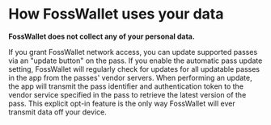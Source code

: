 # How FossWallet uses your data
**FossWallet does not collect any of your personal data.**

If you grant FossWallet network access, you can update supported passes via an "update button" on the pass.
If you enable the automatic pass update setting, FossWallet will regularly check for updates for all updatable passes in the app from the passes' vendor servers.
When performing an update, the app will transmit the pass identifier and authentication token to the vendor service specified in the pass to retrieve the latest version of the pass.
This explicit opt-in feature is the only way FossWallet will ever transmit data off your device.
